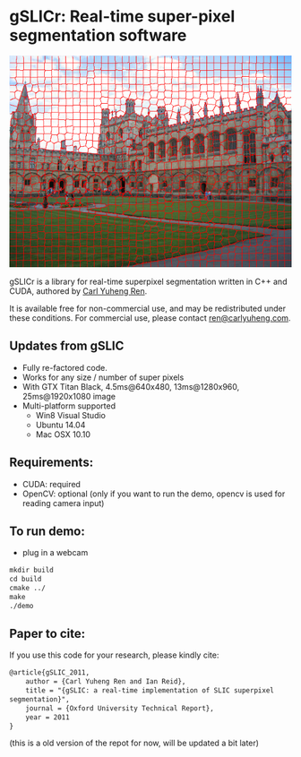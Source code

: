 # gSLICr: Real-time super-pixel segmentation software

![sample](sample.bmp)

gSLICr is a library for real-time superpixel segmentation written in C++ and CUDA, authored by [Carl Yuheng Ren](http://carlyuheng.com/).

It is available free for non-commercial use, and may be redistributed under these conditions. For commercial use, please contact [ren@carlyuheng.com](ren@carlyuheng.com).

## Updates from gSLIC
- Fully re-factored code.
- Works for any size / number of super pixels
- With GTX Titan Black, 4.5ms@640x480, 13ms@1280x960, 25ms@1920x1080 image
- Multi-platform supported
  - Win8 Visual Studio 
  - Ubuntu 14.04
  - Mac OSX 10.10

## Requirements:
- CUDA: required
- OpenCV: optional (only if you want to run the demo, opencv is used for reading camera input) 

## To run demo:
- plug in a webcam
```
mkdir build
cd build
cmake ../
make
./demo
```
## Paper to cite:
If you use this code for your research, please kindly cite:
```
@article{gSLIC_2011,
	author = {Carl Yuheng Ren and Ian Reid},
	title = "{gSLIC: a real-time implementation of SLIC superpixel segmentation}",
	journal = {Oxford University Technical Report},
	year = 2011
}
```
(this is a old version of the repot for now, will be updated a bit later)

